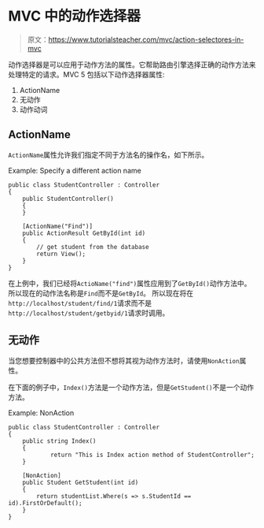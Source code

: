 # MVC 中的动作选择器

> 原文：<https://www.tutorialsteacher.com/mvc/action-selectores-in-mvc>

动作选择器是可以应用于动作方法的属性。它帮助路由引擎选择正确的动作方法来处理特定的请求。MVC 5 包括以下动作选择器属性:

1.  ActionName
2.  无动作
3.  动作动词

## ActionName

`ActionName`属性允许我们指定不同于方法名的操作名，如下所示。

Example: Specify a different action name 

```
public class StudentController : Controller
{
    public StudentController()
    {
    }

    [ActionName("Find")]
    public ActionResult GetById(int id)
    {
        // get student from the database 
        return View();
    }
} 
```

在上例中，我们已经将`ActioName("find")`属性应用到了`GetById()`动作方法中。 所以现在的动作法名称是`Find`而不是`GetById`。 所以现在将在`http://localhost/student/find/1`请求而不是`http://localhost/student/getbyid/1`请求时调用。

## 无动作

当您想要控制器中的公共方法但不想将其视为动作方法时，请使用`NonAction`属性。

在下面的例子中，`Index()`方法是一个动作方法，但是`GetStudent()`不是一个动作方法。

Example: NonAction 

```
public class StudentController : Controller
{
    public string Index()
    {
            return "This is Index action method of StudentController";
    }

    [NonAction]
    public Student GetStudent(int id)
    {
        return studentList.Where(s => s.StudentId == id).FirstOrDefault();
    }
} 
```

